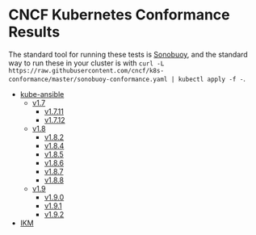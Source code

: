 # CNCF Kubernetes Conformance Results
The standard tool for running these tests is
[Sonobuoy](https://github.com/heptio/sonobuoy), and the standard way to run
these in your cluster is with `curl -L https://raw.githubusercontent.com/cncf/k8s-conformance/master/sonobuoy-conformance.yaml | kubectl apply -f -`.

- [kube-ansible](https://github.com/inwinstack/inwinkube-ansible.git)
  - [v1.7](https://github.com/cncf/k8s-conformance/pull/96)
    - [v1.7.11](/kube-ansible/v1.7/v1.7.11)
    - [v1.7.12](/kube-ansible/v1.7/v1.7.12)
  - [v1.8](https://github.com/cncf/k8s-conformance/pull/95)
    - [v1.8.2](/kube-ansible/v1.8/v1.8.2)
    - [v1.8.4](/kube-ansible/v1.8/v1.8.4)
    - [v1.8.5](/kube-ansible/v1.8/v1.8.5)
    - [v1.8.6](/kube-ansible/v1.8/v1.8.6)
    - [v1.8.7](/kube-ansible/v1.8/v1.8.7)
    - [v1.8.8](/kube-ansible/v1.8/v1.8.8)
  - [v1.9](https://github.com/cncf/k8s-conformance/pull/144)
    - [v1.9.0](/kube-ansible/v1.9/v1.9.0)
    - [v1.9.1](/kube-ansible/v1.9/v1.9.1)
    - [v1.9.2](/kube-ansible/v1.9/v1.9.2)
- [IKM](https://github.com/inwinstack/ikm.git)
